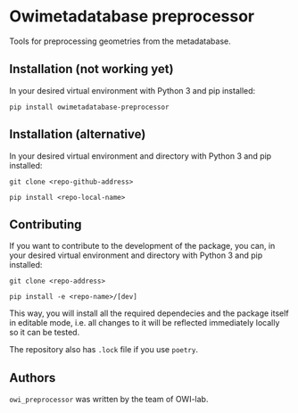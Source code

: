 # Owimetadatabase preprocessor

Tools for preprocessing geometries from the metadatabase.

## Installation (not working yet)

In your desired virtual environment with Python 3 and pip installed:

``pip install owimetadatabase-preprocessor``

## Installation (alternative)

In your desired virtual environment and directory with Python 3 and pip installed:

``git clone <repo-github-address>``

``pip install <repo-local-name>``

## Contributing

If you want to contribute to the development of the package, you can, in your desired virtual environment and directory with Python 3 and pip installed:

``git clone <repo-address>``

``pip install -e <repo-name>/[dev]``

This way, you will install all the required dependecies and the package itself in editable mode, i.e. all changes to it will be reflected immediately locally so it can be tested.

The repository also has ``.lock`` file if you use ``poetry``.

## Authors

`owi_preprocessor` was written by the team of OWI-lab.